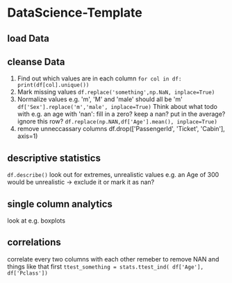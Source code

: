 # DataScience-Template

## load Data

## cleanse Data

1. Find out which values are in each column
`for col in df:
    print(df[col].unique())`
2. Mark missing values
`df.replace('something',np.NaN, inplace=True)`
3. Normalize values
e.g. 'm', 'M' and 'male' should all be 'm'
`df['Sex'].replace('m','male', inplace=True)`
Think about what todo with e.g. an age with 'nan': fill in a zero? keep a nan? put in the average? ignore this row?
`df.replace(np.NAN,df['Age'].mean(), inplace=True)`
4. remove unneccassary columns
df.drop(['PassengerId', 'Ticket', 'Cabin'], axis=1)

## descriptive statistics

`df.describe()`
look out for extremes, unrealistic values
e.g. an Age of 300 would be unrealistic -> exclude it or mark it as nan?

## single column analytics

look at e.g. boxplots

## correlations

correlate every two columns with each other
remeber to remove NAN and things like that first
`ttest_something = stats.ttest_ind( df['Age'],  df['Pclass'])`

